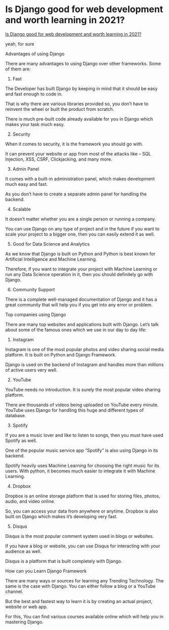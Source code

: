 # Is Django good for web development and worth learning in 2021?

[Is Django good for web development and worth learning in 2021?](https://www.quora.com/Is-Django-good-for-web-development-and-worth-learning-in-2021)

yeah, for sure

Advantages of using Django

There are many advantages to using Django over other frameworks. Some of them are:

1. Fast

The Developer has built Django by keeping in mind that it should be easy and fast enough to code in.

That is why there are various libraries provided so, you don’t have to reinvent the wheel or built the product from scratch.

There is much pre-built code already available for you in Django which makes your task much easy.

2. Security

When it comes to security, it is the framework you should go with.

It can prevent your website or app from most of the attacks like – SQL Injection, XSS, CSRF, Clickjacking, and many more.

3. Admin Panel

It comes with a built-in administration panel, which makes development much easy and fast.

As you don’t have to create a separate admin panel for handling the backend.

4. Scalable

It doesn’t matter whether you are a single person or running a company.

You can use Django on any type of project and in the future if you want to scale your project to a bigger one, then you can easily extend it as well.

5. Good for Data Science and Analytics

As we know that Django is built on Python and Python is best known for Artificial Intelligence and Machine Learning.

Therefore, if you want to integrate your project with Machine Learning or run any Data Science operation in it, then you should definitely go with Django.

6. Community Support

There is a complete well-managed documentation of Django and it has a great community that will help you if you get into any error or problem.

Top companies using Django

There are many top websites and applications built with Django. Let’s talk about some of the famous ones which we use in our day to day life:

1. Instagram

Instagram is one of the most popular photos and video sharing social media platform. It is built on Python and Django Framework.

Django is used on the backend of Instagram and handles more than millions of active users very well.

2. YouTube

YouTube needs no introduction. It is surely the most popular video sharing platform.

There are thousands of videos being uploaded on YouTube every minute. YouTube uses Django for handling this huge and different types of database.

3. Spotify

If you are a music lover and like to listen to songs, then you must have used Spotify as well.

One of the popular music service app “Spotify” is also using Django in its backend.

Spotify heavily uses Machine Learning for choosing the right music for its users. With python, it becomes much easier to integrate it with Machine Learning.

4. Dropbox

Dropbox is an online storage platform that is used for storing files, photos, audio, and video online.

So, you can access your data from anywhere or anytime. Dropbox is also built on Django which makes it’s developing very fast.

5. Disqus

Disqus is the most popular comment system used in blogs or websites.

If you have a blog or website, you can use Disqus for interacting with your audience as well.

Disqus is a platform that is built completely with Django.

How can you Learn Django Framework

There are many ways or sources for learning any Trending Technology. The same is the case with Django. You can either follow a blog or a YouTube channel.

But the best and fastest way to learn it is by creating an actual project, website or web app.

For this, You can find various courses available online which will help you in mastering Django.